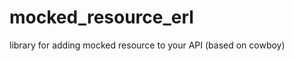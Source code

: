 mocked_resource_erl
===================

library for adding mocked resource to your API (based on cowboy) 
